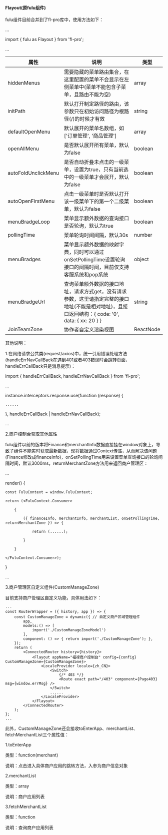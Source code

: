 #### Flayout(原fulu组件)

fulu组件目前合并到了fl-pro库中，使用方法如下：

...

import { fulu as Flayout } from 'fl-pro';

...

|           属性     |说明                         |类型|
|----------------|-------------------------------|-----------------------------|
|hiddenMenus|需要隐藏的菜单路由集合，在这里配置的菜单不会显示在左侧菜单中(菜单不能包含子菜单，且路由不能为空)|array|
|initPath|默认打开制定路径的路由，该参数只在初始访问路径为根路径(/)的时候才有效|string|
|defaultOpenMenu|默认展开的菜单名数组，如['订单管理', '商品管理']|array|
|openAllMenu|是否默认展开所有菜单，默认为false            |boolean          |
|autoFoldUnclickMenu|是否自动折叠未点击的一级菜单，设置为true，只有当前选中的一级菜单才会展开，默认为false |boolean          |
|autoOpenFirstMenu|点击一级菜单时是否默认打开该一级菜单下的第一个二级菜单，默认为false           |boolean           |
|menuBradgeLoop|菜单显示额外数据的查询接口是否轮询，默认为true|boolean|
|pollingTime|菜单轮询时间间隔，默认30s|number|
|menuBradges|菜单显示额外数据的映射字典，同时可以通过onSetPollingTime设置轮询接口的间隔时间，目前仅支持客服系统和pop系统          |object           |
|menuBradgeUrl|查询菜单额外数据的接口地址，请求方式get，没有请求参数，这里请指定完整的接口地址(不能是相对地址)，且接口返回结构：{ code: '0', data: { xx: 20 } }        |string           |
|JoinTeamZone|协作者自定义渲染视图|ReactNode|


其他说明：

1.在网络请求公共类(request/axios)中，统一引用错误处理方法(handleErrNavCallBack在遇到401或者403错误时会跳转页面，handleErrCallBack只是消息提示)：


import { handleErrCallBack, handleErrNavCallBack } from 'fl-pro';

...

instance.interceptors.response.use(function (response) {

    ......

}, handleErrCallBack | handleErrNavCallBack);

...


2.商户控制台获取其他属性

fulu组件以前的版本将Finance和merchantInfo数据直接挂在window对象上，导致子组件不能实时获取最新数据，现将数据通过Context传递，从而解决该问题(Finance修改成financeInfo)，onSetPollingTime用来设置菜单查询接口的轮询间隔时间，默认3000ms，returnMerchantZone方法用来返回商户管理区：

...

render() {

    const FuluContext = window.FuluContext;

    return (<FuluContext.Consumer>

        {

            ({ financeInfo, merchantInfo, merchantList, onSetPollingTime, returnMerchantZone }) => {

                return (......);

            }

        }

    </FuluContext.Consumer>);

}

...


3.商户管理区自定义组件(CustomManageZone)

目前支持商户管理区自定义功能，具体用法如下：

```
···
const RouterWrapper = ({ history, app }) => {
    const CustomManageZone = dynamic({ // 自定义商户区域管理组件
        app,
        models:() => [
            import('./CustomManageZoneModel')
        ],
        component: () => { return import('./CustomManageZone'); },
    });
    return (
        <ConnectedRouter history={history}>
            <Flayout appName="福禄商户控制台" config={config} CustomManageZone={CustomManageZone}>
                <LocaleProvider locale={zh_CN}>
                    <Switch>
                        {/* 403 */}
                        <Route exact path="/403" component={Page403} msg={window.errMsg} />
                    </Switch>
                    ......
                </LocaleProvider>
            </Flayout>
        </ConnectedRouter>
    );
};
...
```

此外，CustomManageZone还会接收toEnterApp、merchantList、fetchMerchantList三个属性值：

1.toEnterApp

类型：function(merchant)

说明：点击进入具体商户应用的跳转方法，入参为商户信息对象


2.merchantList

类型：array

说明：商户应用列表

3.fetchMerchantList


类型：function

说明：查询商户应用列表